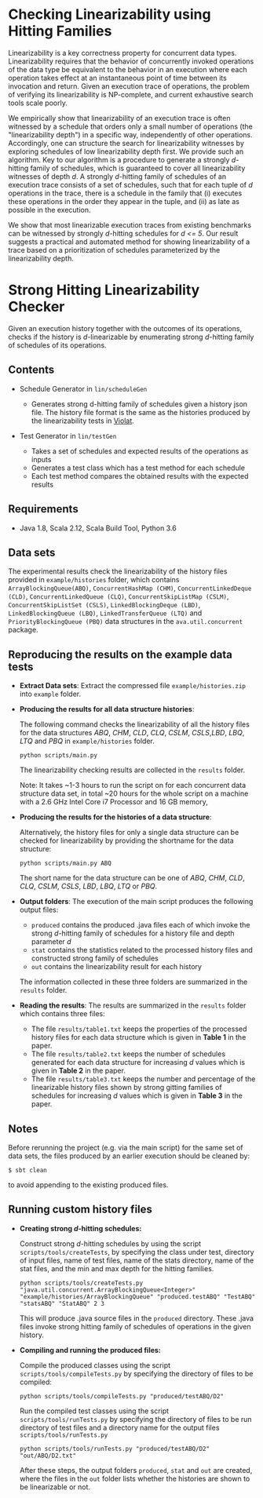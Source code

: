 # Checking Linearizability using Hitting Families

Linearizability is a key correctness property for concurrent data types. Linearizability requires that the behavior of concurrently invoked operations of the data type be equivalent to the behavior in an execution where each operation takes effect at an instantaneous point of time between its invocation and return. Given an execution trace of operations, the problem of verifying its linearizability is NP-complete, and current exhaustive search tools scale poorly.

We empirically show that linearizability of an execution trace is often witnessed by a schedule that orders only a small number of operations (the "linearizability depth") in a specific way, independently of other operations. Accordingly, one can structure the search for linearizability witnesses by exploring schedules of low linearizability depth first. We provide such an algorithm. Key to our algorithm is a procedure to generate a strongly *d*-hitting family of schedules, which is guaranteed to cover all linearizability witnesses of depth *d*. A strongly *d*-hitting family of schedules of an execution trace consists of a set of schedules, such that for each tuple of *d* operations in the trace, there is a schedule in the family that (i) executes these operations in the order they appear in the tuple, and (ii) as late as possible in the execution.

We show that most linearizable execution traces from existing benchmarks can be witnessed by strongly *d*-hitting schedules for *d <= 5*. Our result suggests a practical and automated method for showing linearizability of a trace based on a prioritization of schedules parameterized by the linearizability depth. 

# Strong Hitting Linearizability Checker

Given an execution history together with the outcomes of its operations, checks if the history is *d*-linearizable by enumerating strong *d*-hitting family of schedules of its operations.

## Contents

- Schedule Generator in `lin/scheduleGen`
    - Generates strong d-hitting family of schedules given a history json file.
    The history file format is the same as the histories produced by the linearizability tests in [Violat](https://github.com/michael-emmi/violat/).

- Test Generator in `lin/testGen`
	- Takes a set of schedules and expected results of the operations as inputs
    - Generates a test class which has a test method for each schedule 
    - Each test method compares the obtained results with the expected results 
    
## Requirements

- Java 1.8, Scala 2.12, Scala Build Tool, Python 3.6

## Data sets

The experimental results check the linearizability of the history files provided in ```example/histories``` folder, which contains  ```ArrayBlockingQueue(ABQ)```, ```ConcurrentHashMap (CHM)```, 
```ConcurrentLinkedDeque (CLD)```, ```ConcurrentLinkedQueue (CLQ)```,  ```ConcurrentSkipListMap (CSLM)```,  ```ConcurrentSkipListSet (CSLS)```,  ```LinkedBlockingDeque (LBD)```,  ```LinkedBlockingQueue (LBQ)```, ```LinkedTransferQueue (LTQ)``` and ```PriorityBlockingQueue (PBQ)``` data structures in the  ```ava.util.concurrent``` package.  

## Reproducing the results on the example data tests 




- **Extract Data sets**:
Extract the compressed file ```example/histories.zip``` into ```example``` folder. 

- **Producing the results for all data structure histories**:


	The following command checks the linearizability of all the history files for the data structures *ABQ*, *CHM*, *CLD*, *CLQ*, *CSLM*, *CSLS*,*LBD*, *LBQ*, *LTQ* and *PBQ* in ```example/histories``` folder.

	```
	python scripts/main.py
	```

	The linearizability checking results are collected in the ```results``` folder.

	Note: It takes ~1-3 hours to run the script on for each concurrentdata structure data set, in total ~20 hours for the whole script ona machine with a 2.6 GHz Intel Core i7 Processor and 16 GBmemory,

- **Producing the results for the histories of a data structure**:

	Alternatively, the history files for only a single data structure can be checked for 	linearizability by providing the shortname for the data structure:

	```
	python scripts/main.py ABQ
	```
	The short name for the data structure can be one of *ABQ*, *CHM*, *CLD*, *CLQ*, *CSLM*, *CSLS*, *LBD*, *LBQ*, *LTQ* or *PBQ*.

- **Output folders**:
The execution of the main script produces the following output files:
	- ```produced``` contains the produced .java files each of which invoke the strong *d*-hitting family of schedules for a history file and depth parameter *d*
	- ```stat``` contains the statistics related to the processed history files and constructed strong family of schedules
	- ```out``` contains the linearizability result for each history

    The information collected in these three folders are summarized in the ```results``` folder.

- **Reading the results**: The results are summarized in the ```results``` folder which contains three files:

	- The file ```results/table1.txt``` keeps the properties of the processed history files for each data structure which is given in **Table 1** in the paper.
	- The file ```results/table2.txt``` keeps the number of schedules generated for each data structure for increasing *d* values which is given in **Table 2** in the paper.
	- The file ```results/table3.txt``` keeps the number and percentage of the linearizable history files shown by strong gitting families of schedules for increasing *d* values which is given in **Table 3** in the paper.


## Notes
Before rerunning the project (e.g. via the main script) for the same set of data sets, the files produced by an earlier execution should be cleaned by:
```
$ sbt clean
```
to avoid appending to the existing produced files.

## Running custom history files
- **Creating strong *d*-hitting schedules:**

	Construct strong *d*-hitting schedules by using the script ```scripts/tools/createTests```, by specifying the class under test, directory of input files, name of test files, name of the stats directory, name of the stat files, and the min and max depth for the hitting families.

	```
	python scripts/tools/createTests.py "java.util.concurrent.ArrayBlockingQueue<Integer>" "example/histories/ArrayBlockingQueue" "produced.testABQ" "TestABQ" "statsABQ" "StatABQ" 2 3  

	```
        
	This will produce .java source files in the `produced` directory. These .java files invoke strong hitting family of schedules of operations in the given history.  

- **Compiling and running the produced files:**

	Compile the produced classes using the script ```scripts/tools/compileTests.py``` by specifying the directory of files to be compiled: 
	
	```
	python scripts/tools/compileTests.py "produced/testABQ/D2" 

	```
	Run the compiled test classes using the script ```scripts/tools/runTests.py``` by specifying the directory of files to be run  directory of test files and a directory name for the output files ```scripts/tools/runTests.py```
	
	```
	python scripts/tools/runTests.py "produced/testABQ/D2" "out/ABQ/D2.txt"
	```
	
	After these steps, the output folders ```produced```, ```stat``` and ```out``` are 	created, where the files in the ```out``` folder lists whether the histories are shown to be linearizable or not.
